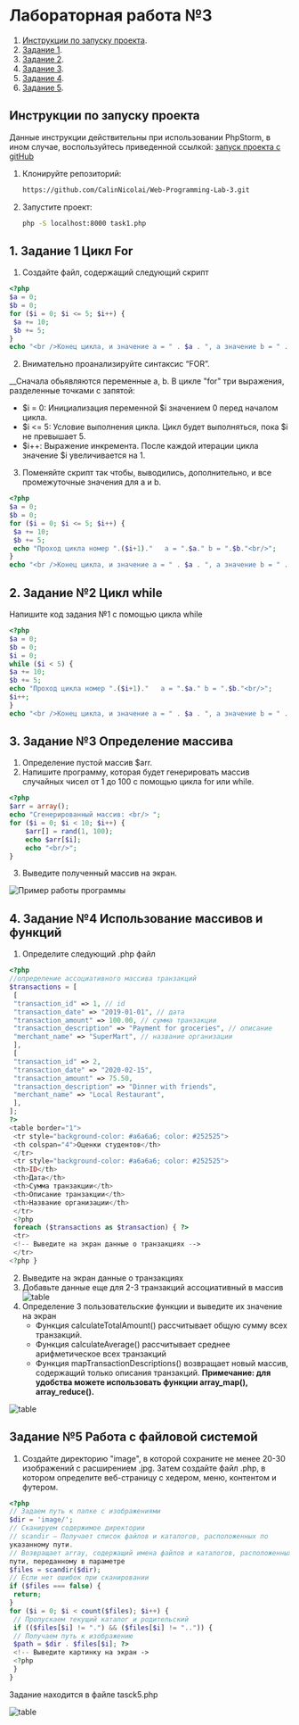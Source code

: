 # Лабораторная работа №3

1. [Инструкции по запуску проекта](#инструкции-по-запуску-проекта).
2. [Задание 1](#1-задание-1-цикл-for).
3. [Задание 2](#2-задание-№2-цикл-while).
4. [Задание 3](#3-задание-№3-определение-массива).
5. [Задание 4](#4-задание-№4-использование-массивов-и-функций).
6. [Задание 5](#задание-№5-работа-с-файловой-системой).

##  Инструкции по запуску проекта

Данные инструкции действительны при использовании PhpStorm, в ином случае, воспользуйтесь приведенной ссылкой:
[запуск проекта с gitHub](https://www.youtube.com/watch?v=6N6JFynR0gM)

1. Клонируйте репозиторий:
   ```bash
   https://github.com/CalinNicolai/Web-Programming-Lab-3.git
2. Запустите проект:
   <!-- Если у вас есть веб-сервер (например, Apache или Nginx), настройте его так, чтобы корневой каталог указывал на
   каталог вашего проекта.  
   Если у вас нет веб-сервера, вы можете использовать встроенный сервер PHP для тестирования: -->
   ```bash 
   php -S localhost:8000 task1.php

## 1. Задание 1 Цикл For

1. Создайте файл, содержащий следующий скрипт
```php
<?php
$a = 0;
$b = 0;
for ($i = 0; $i <= 5; $i++) {
 $a += 10;
 $b += 5;
}
echo "<br />Конец цикла, и значение a = " . $a . ", а значение b = " . $b;
```
2. Внимательно проанализируйте синтаксис “FOR”.

__Сначала обьявляются переменные a, b. В цикле "for" три выражения, разделенные точками с запятой:

  * $i = 0: Инициализация переменной $i значением 0 перед началом цикла.
  * $i <= 5: Условие выполнения цикла. Цикл будет выполняться, пока $i не превышает 5.
  * $i++: Выражение инкремента. После каждой итерации цикла значение $i увеличивается на 1.

3. Поменяйте скрипт так чтобы, выводились, дополнительно, и все
промежуточные значения для a и b.
```php
<?php
$a = 0;
$b = 0;
for ($i = 0; $i <= 5; $i++) {
 $a += 10;
 $b += 5;
 echo "Проход цикла номер ".($i+1)."   a = ".$a." b = ".$b."<br/>";
}
echo "<br />Конец цикла, и значение a = " . $a . ", а значение b = " . $b;
```
## 2. Задание №2 Цикл while
 Напишите код задания №1 с помощью цикла while
 ```php
 <?php
$a = 0;
$b = 0;
$i = 0;
while ($i < 5) {
 $a += 10;
 $b += 5;
 echo "Проход цикла номер ".($i+1)."   a = ".$a." b = ".$b."<br/>";
 $i++;
}
echo "<br />Конец цикла, и значение a = " . $a . ", а значение b = " . $b;
```
## 3. Задание №3 Определение массива
1. Определение пустой массив $arr.
2. Напишите программу, которая будет генерировать массив случайных чисел
от 1 до 100 с помощью цикла for или while.
```php
<?php
$arr = array();
echo "Сгенерированный массив: <br/> ";
for ($i = 0; $i < 10; $i++) { 
    $arr[] = rand(1, 100);
    echo $arr[$i];
    echo "<br/>";
}
```
3. Выведите полученный массив на экран.

![Пример работы программы](/img/1..png)

## 4. Задание №4 Использование массивов и функций
1. Определите следующий .php файл
```php
<?php
//определение ассоциативного массива транзакций
$transactions = [
 [
 "transaction_id" => 1, // id
 "transaction_date" => "2019-01-01", // дата
 "transaction_amount" => 100.00, // сумма транзакции
 "transaction_description" => "Payment for groceries", // описание
 "merchant_name" => "SuperMart", // название организации
 ],
 [
 "transaction_id" => 2,
 "transaction_date" => "2020-02-15",
 "transaction_amount" => 75.50,
 "transaction_description" => "Dinner with friends",
 "merchant_name" => "Local Restaurant",
 ],
];
?>
<table border="1">
 <tr style="background-color: #a6a6a6; color: #252525">
 <th colspan="4">Оценки студентов</th>
 </tr>
 <tr style="background-color: #a6a6a6; color: #252525">
 <th>ID</th>
 <th>Дата</th>
 <th>Сумма транзакции</th>
 <th>Описание транзакции</th>
 <th>Название организации</th>
 </tr>
 <?php
 foreach ($transactions as $transaction) { ?>
 <tr>
 <!-- Выведите на экран данные о транзакциях -->
 </tr>
<?php }
```
2. Выведите на экран данные о транзакциях
3. Добавьте данные еще для 2-3 транзакций ассоциативный в массив
![table](/img/2.png)
4. Определение 3 пользовательские функции и выведите их значение на экран
   * Функция calculateTotalAmount() рассчитывает общую сумму всех
транзакций.
   * Функция calculateAverage() рассчитывает среднее арифметическое
всех транзакций
   * Функция mapTransactionDescriptions() возвращает новый массив,
содержащий только описания транзакций.
__Примечание: для удобства можете использовать функции array_map(),
array_reduce().__

![table](/img/3.png)

##  Задание №5 Работа с файловой системой

1. Создайте директорию "image", в которой сохраните не менее 20-30
изображений с расширением .jpg. Затем создайте файл .php, в котором
определите веб-страницу с хедером, меню, контентом и футером.
```php
<?php
// Задаем путь к папке с изображениями
$dir = 'image/';
// Сканируем содержимое директории
// scandir — Получает список файлов и каталогов, расположенных по
указанному пути.
// Возвращает array, содержащий имена файлов и каталогов, расположенных по
пути, переданному в параметре
$files = scandir($dir);
// Если нет ошибок при сканировании
if ($files === false) {
 return;
}
for ($i = 0; $i < count($files); $i++) {
 // Пропускаем текущий каталог и родительский
 if (($files[$i] != ".") && ($files[$i] != "..")) {
 // Получаем путь к изображению
 $path = $dir . $files[$i]; ?>
 <!-- Выведите картинку на экран ->
 <?php
 }
}
```
Задание находится в файле tasck5.php

![table](/img/chrome_PVOxY0fReC.png)